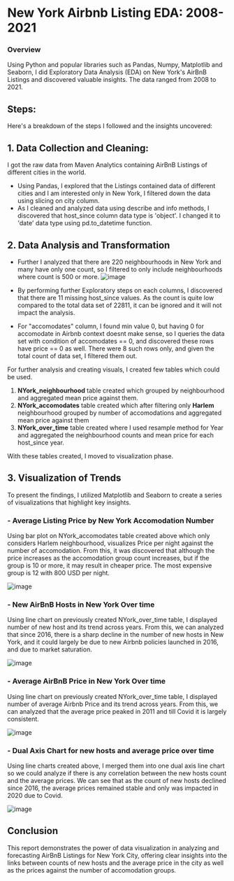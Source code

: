 # New York Airbnb Listing EDA: 2008-2021


### Overview

Using Python and popular libraries such as Pandas, Numpy, Matplotlib and Seaborn, I did Exploratory Data Analysis (EDA) on New York's AirBnB Listings and discovered valuable insights. The data ranged from 2008 to 2021. 

## Steps:

Here's a breakdown of the steps I followed and the insights uncovered:

## 1. Data Collection and Cleaning:
I got the raw data from Maven Analytics containing AirBnB Listings of different cities in the world.
- Using Pandas, I explored that the Listings contained data of different cities and I am interested only in New York, I filtered down the data using slicing on city column.
- As I cleaned and analyzed data using describe and info methods, I discovered that host_since column data type is 'object'. I changed it to 'date' data type using pd.to_datetime function.
  
## 2. Data Analysis and Transformation
- Further I analyzed that there are 220 neighbourhoods in New York and many have only one count, so I filtered to only include neighbourhoods where count is 500 or more.
  ![image](https://github.com/user-attachments/assets/6f85818b-cd69-4110-be12-7a3c88e0c0eb)

- By performing further Exploratory steps on each columns, I discovered that there are 11 missing host_since values. As the count is quite low compared to the total data set of 22811, it can be ignored and it will not impact the analysis.
- For "accomodates" column, I found min value 0, but having 0 for accomodate in Airbnb context doesnt make sense, so I queries the data set with condition of accomodates == 0, and discovered these rows have price == 0 as well. There were 8 such rows only, and given the total count of data set, I filtered them out.
  

For further analysis and creating visuals, I created few tables which could be used.
  1. **NYork_neighbourhood** table created which grouped by neighbourhood and aggregated mean price against them. 
  2. **NYork_accomodates** table created which after filtering only **Harlem** neighbourhood grouped by number of accomodations and aggregated mean price against them
  3. **NYork_over_time** table created where I used resample method for Year and aggregated the neighbourhood counts and mean price for each host_since year.


With these tables created, I moved to visualization phase.

## 3. Visualization of Trends

To present the findings, I utilized Matplotlib and Seaborn to create a series of visualizations that highlight key insights.


### - Average Listing Price by New York Accomodation Number

Using bar plot on NYork_accomodates table created above which only considers Harlem neighbourhood, visualizes Price per night against the number of accomodation. From this, it was discovered that although the price increases as the accomodation group count increases, but if the group is 10 or more, it may result in cheaper price. The most expensive group is 12 with 800 USD per night. 

![image](https://github.com/user-attachments/assets/071412bc-e9f2-4285-8720-59c344cceccd)


### - New AirBnB Hosts in New York Over time

Using line chart on previously created NYork_over_time table, I displayed number of new host and its trend across years. From this, we can analyzed that since 2016, there is a sharp decline in the number of new hosts in New York, and it could largely be due to new Airbnb policies launched in 2016, and due to market saturation.

![image](https://github.com/user-attachments/assets/64dd358d-840e-4cd8-ad87-96dbfb5f479b)


### - Average AirBnB Price in New York Over time

Using line chart on previously created NYork_over_time table, I displayed number of average Airbnb Price and its trend across years. From this, we can analyzed that the average price peaked in 2011 and till Covid it is largely consistent.

![image](https://github.com/user-attachments/assets/43d20884-63b3-4c61-8503-f6fb8292876f)

### - Dual Axis Chart for new hosts and average price over time

Using line charts created above, I merged them into one dual axis line chart so we could analyze if there is any correlation between the new hosts count and the average prices. We can see that as the count of new hosts declined since 2016, the average prices remained stable and only was impacted in 2020 due to Covid.

![image](https://github.com/user-attachments/assets/d0f3305e-9dd9-4ddf-876e-201338e4d98b)


## Conclusion

This report demonstrates the power of data visualization in analyzing and forecasting AirBnB Listings for New York City, offering clear insights into the links between counts of new hosts and the average price in the city as well as the prices against the number of accomodation groups.
